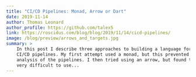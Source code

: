 ```yaml
---
title: "CI/CD Pipelines: Monad, Arrow or Dart"
date: 2019-11-14
author: Thomas Leonard
author_profile: https://github.com/talex5
link: https://roscidus.com/blog/blog/2019/11/14/cicd-pipelines/
image: /blog/preview/arrows_and_targets.jpg
summary: >
    In this post I describe three approaches to building a language for writing
    CI/CD pipelines. My first attempt used a monad, but this prevented static
    analysis of the pipelines. I then tried using an arrow, but found the syntax
    very difficult to use...
---
```

